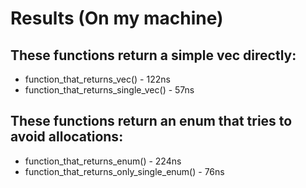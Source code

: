 # Results (On my machine)

## These functions return a simple vec directly:

- function_that_returns_vec() - 122ns
- function_that_returns_single_vec() - 57ns

## These functions return an enum that tries to avoid allocations:

- function_that_returns_enum() - 224ns
- function_that_returns_only_single_enum() - 76ns